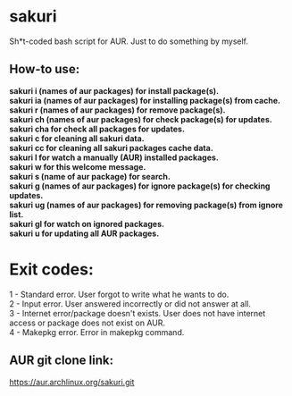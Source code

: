 # sakuri

Sh*t-coded bash script for AUR. Just to do something by myself.

## How-to use:

  **sakuri i (names of aur packages) for install package(s).\
	sakuri ia (names of aur packages) for installing package(s) from cache.\
  sakuri r (names of aur packages) for remove package(s).\
  sakuri ch (names of aur packages) for check package(s) for updates.\
	sakuri cha for check all packages for updates.\
  sakuri c for cleaning all sakuri data.\
	sakuri cc for cleaning all sakuri packages cache data.\
  sakuri l for watch a manually (AUR) installed packages.\
  sakuri w for this welcome message.\
	sakuri s (name of aur package) for search.\
	sakuri g (names of aur packages) for ignore package(s) for checking updates.\
	sakuri ug (names of aur packages) for removing package(s) from ignore list.\
	sakuri gl for watch on ignored packages.\
	sakuri u for updating all AUR packages.**
	
# Exit codes:
1 - Standard error. User forgot to write what he wants to do. \
2 - Input error. User answered incorrectly or did not answer at all. \
3 - Internet error/package doesn't exists. User does not have internet access or package does not exist on AUR. \
4 - Makepkg error. Error in makepkg command.

## AUR git clone link:

https://aur.archlinux.org/sakuri.git
